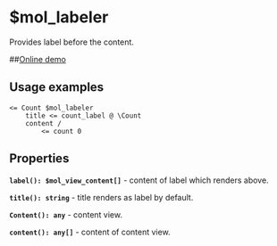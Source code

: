 # $mol_labeler

Provides label before the content.

##[Online demo](https://mol.hyoo.ru/#!section=demos/readme/demo=mol_labeler_demo)

## Usage examples

```
<= Count $mol_labeler
	title <= count_label @ \Count
	content /
		<= count 0
```

## Properties

**`label(): $mol_view_content[]`** - content of label which renders above.

**`title(): string`** - title renders as label by default.

**`Content(): any`** - content view.

**`content(): any[]`** - content of content view.
